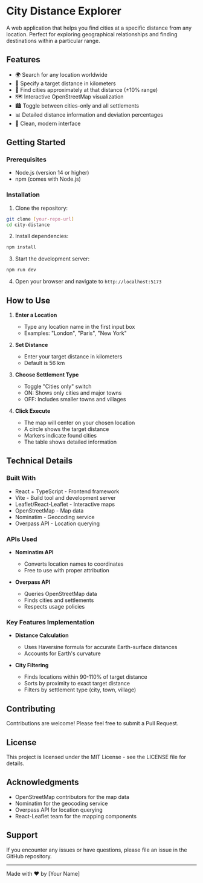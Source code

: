 # City Distance Explorer

A web application that helps you find cities at a specific distance from any location. Perfect for exploring geographical relationships and finding destinations within a particular range.

## Features

- 🌍 Search for any location worldwide
- 📏 Specify a target distance in kilometers
- 🎯 Find cities approximately at that distance (±10% range)
- 🗺️ Interactive OpenStreetMap visualization
- 🏙️ Toggle between cities-only and all settlements
- 📊 Detailed distance information and deviation percentages
- 🎨 Clean, modern interface

## Getting Started

### Prerequisites

- Node.js (version 14 or higher)
- npm (comes with Node.js)

### Installation

1. Clone the repository:
```bash
git clone [your-repo-url]
cd city-distance
```

2. Install dependencies:
```bash
npm install
```

3. Start the development server:
```bash
npm run dev
```

4. Open your browser and navigate to `http://localhost:5173`

## How to Use

1. **Enter a Location**
   - Type any location name in the first input box
   - Examples: "London", "Paris", "New York"

2. **Set Distance**
   - Enter your target distance in kilometers
   - Default is 56 km

3. **Choose Settlement Type**
   - Toggle "Cities only" switch
   - ON: Shows only cities and major towns
   - OFF: Includes smaller towns and villages

4. **Click Execute**
   - The map will center on your chosen location
   - A circle shows the target distance
   - Markers indicate found cities
   - The table shows detailed information

## Technical Details

### Built With

- React + TypeScript - Frontend framework
- Vite - Build tool and development server
- Leaflet/React-Leaflet - Interactive maps
- OpenStreetMap - Map data
- Nominatim - Geocoding service
- Overpass API - Location querying

### APIs Used

- **Nominatim API**
  - Converts location names to coordinates
  - Free to use with proper attribution

- **Overpass API**
  - Queries OpenStreetMap data
  - Finds cities and settlements
  - Respects usage policies

### Key Features Implementation

- **Distance Calculation**
  - Uses Haversine formula for accurate Earth-surface distances
  - Accounts for Earth's curvature

- **City Filtering**
  - Finds locations within 90-110% of target distance
  - Sorts by proximity to exact target distance
  - Filters by settlement type (city, town, village)

## Contributing

Contributions are welcome! Please feel free to submit a Pull Request.

## License

This project is licensed under the MIT License - see the LICENSE file for details.

## Acknowledgments

- OpenStreetMap contributors for the map data
- Nominatim for the geocoding service
- Overpass API for location querying
- React-Leaflet team for the mapping components

## Support

If you encounter any issues or have questions, please file an issue in the GitHub repository.

---

Made with ❤️ by [Your Name]
